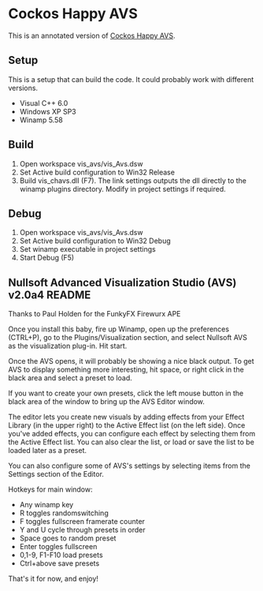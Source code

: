 # Cockos Happy AVS
This is an annotated version of [Cockos Happy AVS](http://visbot.github.io/AVS-Forums/html/t-321482.html).

## Setup
This is a setup that can build the code. It could probably work with different versions.
+ Visual C++ 6.0
+ Windows XP SP3
+ Winamp 5.58

## Build
1. Open workspace vis_avs/vis_Avs.dsw
2. Set Active build configuration to Win32 Release
3. Build vis_chavs.dll (F7). The link settings outputs the dll directly to the winamp plugins directory. Modify in project settings if required.

## Debug
1. Open workspace vis_avs/vis_Avs.dsw
2. Set Active build configuration to Win32 Debug
3. Set winamp executable in project settings
2. Start Debug (F5)

## Nullsoft Advanced Visualization Studio (AVS) v2.0a4 README

Thanks to Paul Holden for the FunkyFX Firewurx APE  

Once you install this baby, fire up Winamp, open up the preferences 
(CTRL+P), go to the Plugins/Visualization section, and select 
Nullsoft AVS as the visualization plug-in. Hit start. 

Once the AVS opens, it will probably be showing a nice black output.
To get AVS to display something more interesting, hit space, or right
click in the black area and select a preset to load.

If you want to create your own presets, click the left mouse button in 
the black area of the window to bring up the AVS Editor window.

The editor lets you create new visuals by adding effects from your Effect
Library (in the upper right) to the Active Effect list (on the left side).
Once you've added effects, you can configure each effect by selecting them
from the Active Effect list. You can also clear the list, or load or save
the list to be loaded later as a preset. 

You can also configure some of AVS's settings by selecting items from the 
Settings section of the Editor. 

Hotkeys for main window:
 *  Any winamp key
 *  R toggles randomswitching
 *  F toggles fullscreen framerate counter
 *  Y and U cycle through presets in order
 *  Space goes to random preset
 *  Enter toggles fullscreen
 *  0,1-9, F1-F10 load presets
 *  Ctrl+above save presets

That's it for now, and enjoy!